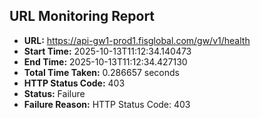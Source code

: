 ## URL Monitoring Report

- **URL:** https://api-gw1-prod1.fisglobal.com/gw/v1/health
- **Start Time:** 2025-10-13T11:12:34.140473
- **End Time:** 2025-10-13T11:12:34.427130
- **Total Time Taken:** 0.286657 seconds
- **HTTP Status Code:** 403
- **Status:** Failure
- **Failure Reason:** HTTP Status Code: 403
